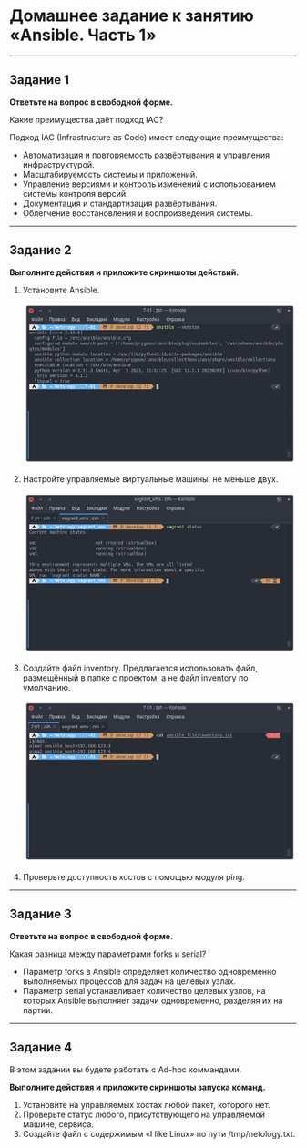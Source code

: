 # Домашнее задание к занятию «Ansible. Часть 1»

---

## Задание 1

**Ответьте на вопрос в свободной форме.**

Какие преимущества даёт подход IAC?

Подход IAC (Infrastructure as Code) имеет следующие преимущества:

* Автоматизация и повторяемость развёртывания и управления инфраструктурой.
* Масштабируемость системы и приложений.
* Управление версиями и контроль изменений с использованием системы контроля версий.
* Документация и стандартизация развёртывания.
* Облегчение восстановления и воспроизведения системы.

---

## Задание 2

**Выполните действия и приложите скриншоты действий.**

1. Установите Ansible.

    ![alter_text](images/task_1_1.png "Установлен")

2. Настройте управляемые виртуальные машины, не меньше двух.

    ![alter_text](images/task_1_2.png "Не меньше двух")

3. Создайте файл inventory. Предлагается использовать файл, размещённый в папке с проектом, а не файл inventory по умолчанию.

    ![alter_text](images/task_1_3.png "Инвентори")

4. Проверьте доступность хостов с помощью модуля ping.

---

## Задание 3

**Ответьте на вопрос в свободной форме.**

Какая разница между параметрами forks и serial?

* Параметр forks в Ansible определяет количество одновременно выполняемых процессов для задач на целевых узлах.
* Параметр serial устанавливает количество целевых узлов, на которых Ansible выполняет задачи одновременно, разделяя их на партии.

---

## Задание 4

В этом задании вы будете работать с Ad-hoc коммандами.

**Выполните действия и приложите скриншоты запуска команд.**

1. Установите на управляемых хостах любой пакет, которого нет.
2. Проверьте статус любого, присутствующего на управляемой машине, сервиса.
3. Создайте файл с содержимым «I like Linux» по пути /tmp/netology.txt.
